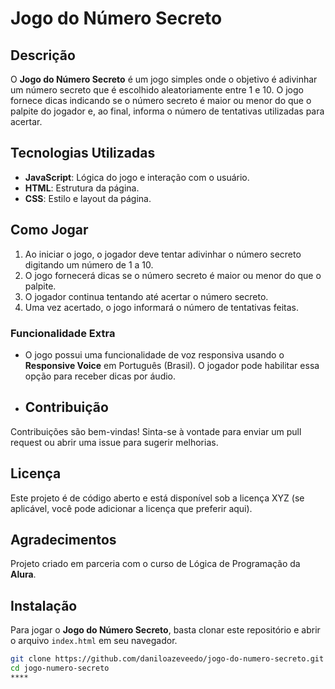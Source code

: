 # Jogo do Número Secreto

## Descrição

O **Jogo do Número Secreto** é um jogo simples onde o objetivo é adivinhar um número secreto que é escolhido aleatoriamente entre 1 e 10. O jogo fornece dicas indicando se o número secreto é maior ou menor do que o palpite do jogador e, ao final, informa o número de tentativas utilizadas para acertar.

## Tecnologias Utilizadas

- **JavaScript**: Lógica do jogo e interação com o usuário.
- **HTML**: Estrutura da página.
- **CSS**: Estilo e layout da página.

## Como Jogar

1. Ao iniciar o jogo, o jogador deve tentar adivinhar o número secreto digitando um número de 1 a 10.
2. O jogo fornecerá dicas se o número secreto é maior ou menor do que o palpite.
3. O jogador continua tentando até acertar o número secreto.
4. Uma vez acertado, o jogo informará o número de tentativas feitas.

### Funcionalidade Extra

- O jogo possui uma funcionalidade de voz responsiva usando o **Responsive Voice** em Português (Brasil). O jogador pode habilitar essa opção para receber dicas por áudio.

- ## Contribuição

Contribuições são bem-vindas! Sinta-se à vontade para enviar um pull request ou abrir uma issue para sugerir melhorias.

## Licença

Este projeto é de código aberto e está disponível sob a licença XYZ (se aplicável, você pode adicionar a licença que preferir aqui).

## Agradecimentos

Projeto criado em parceria com o curso de Lógica de Programação da **Alura**.


## Instalação

Para jogar o **Jogo do Número Secreto**, basta clonar este repositório e abrir o arquivo `index.html` em seu navegador.

```bash
git clone https://github.com/daniloazeveedo/jogo-do-numero-secreto.git
cd jogo-numero-secreto
****

